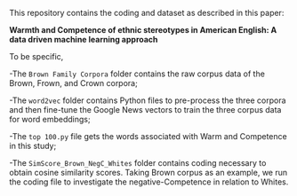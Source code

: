 This repository contains the coding and dataset as described in this paper: 

**Warmth and Competence of ethnic stereotypes in American English: A data driven machine learning approach**

To be specific, <br/>

   -The ``Brown Family Corpora`` folder contains the raw corpus data of the Brown, Frown, and Crown corpora; <br/>
  
   -The ``word2vec`` folder contains Python files to pre-process the three corpora and then fine-tune the Google News vectors to train the three corpus data for word embeddings; <br/>
  
  -The ``top 100.py`` file gets the words associated with Warm and Competence in this study;<br/>
  
  -The ``SimScore_Brown_NegC_Whites`` folder contains coding necessary to obtain cosine similarity scores. Taking Brown corpus as an example, we run the coding file to  investigate the negative-Competence in relation to Whites.
  
  
